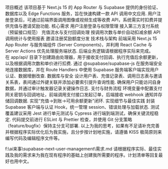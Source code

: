 项目概述
该项目基于 Next.js 15 的 App Router 与 Supabase 提供的身份验证、数据库以及 Edge Functions 服务，旨在快速构建一款 API 调用中文应用.
用户注册登录后，可通过前端界面调用图像或视频生成等收费 API，系统需实时扣费并提供充值与邀请奖励功能.
核心需求
用户注册登录与权限管理
接入第三方支付系统（预留接口规范）
充值流水与支付回调处理
按调用次数与单价自动扣减余额
API 调用统计与使用报表
邀请注册奖励额度分发
技术栈与架构
前端采用 Next.js 15 App Router 与服务端组件 (Server Components)，并利用 React Cache 与 Server Actions 优先处理服务端状态.
后端业务逻辑请根据程序实际来完成。
在 app/api/ 目录下创建路由处理器，用于接收支付回调、执行充值后余额更新，以及根据调用次数和单价进行扣费.
通过 @supabase/supabase-js 在服务端安全地连接数据库，并在 Route Handlers 中使用 Supabase 服务端客户端实现用户认证、数据增删改查.
数据库与安全
设计用户表、充值记录表、调用日志表与邀请关系表，表间通过外键关联并添加必要索引提升查询性能.
确保用户只能访问自身数据，并通过审计触发器记录关键操作日志.
支付与财务流程
环境变量中配置支付网关密钥与回调地址，前端调用支付接口发起订单，后端接收 webhook 通知并存储回调数据.
实现“充值→到账→可用余额更新”闭环.
实现细节与最佳实践
封装 Supabase 客户端与认证 Hook，统一管理 session、错误处理与加载状态.
测试覆盖建议采用 Jest 进行单元测试与 Cypress 进行端到端测试，确保关键流程稳定.
代码提交前进行 ESLint 与 Prettier 检查，并使用 Git 分支策略（feature/bugfix）保持主分支可部署.
以上为我的思考，如果有不足请补充完善并根据程序实际优化后为我实施，且分步按计划地实施，请遵循 KISS 极简原则来编写代码及编辑程序文件等。


 f:\ai来事\supabase-next-user-management\需求.md
 请根据程序实际、最佳实践及我的需求来为我在现有程序的基础上创建我所需要的程序。计划清单等回复最好也用中文。